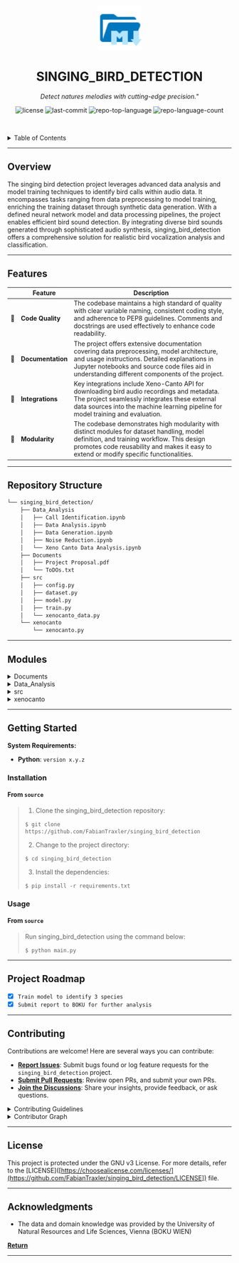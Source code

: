 <p align="center">
  <img src="https://raw.githubusercontent.com/PKief/vscode-material-icon-theme/ec559a9f6bfd399b82bb44393651661b08aaf7ba/icons/folder-markdown-open.svg" width="100" alt="project-logo">
</p>
<p align="center">
    <h1 align="center">SINGING_BIRD_DETECTION</h1>
</p>
<p align="center">
    <em>Detect natures melodies with cutting-edge precision."</em>
</p>
<p align="center">
	<img src="https://img.shields.io/github/license/FabianTraxler/singing_bird_detection?style=default&logo=opensourceinitiative&logoColor=white&color=0080ff" alt="license">
	<img src="https://img.shields.io/github/last-commit/FabianTraxler/singing_bird_detection?style=default&logo=git&logoColor=white&color=0080ff" alt="last-commit">
	<img src="https://img.shields.io/github/languages/top/FabianTraxler/singing_bird_detection?style=default&color=0080ff" alt="repo-top-language">
	<img src="https://img.shields.io/github/languages/count/FabianTraxler/singing_bird_detection?style=default&color=0080ff" alt="repo-language-count">
<p>
<p align="center">
	<!-- default option, no dependency badges. -->
</p>

<br><!-- TABLE OF CONTENTS -->
<details>
  <summary>Table of Contents</summary><br>

- [ Overview](#-overview)
- [ Features](#-features)
- [ Repository Structure](#-repository-structure)
- [ Modules](#-modules)
- [ Getting Started](#-getting-started)
  - [ Installation](#-installation)
  - [ Usage](#-usage)
  - [ Tests](#-tests)
- [ Project Roadmap](#-project-roadmap)
- [ Contributing](#-contributing)
- [ License](#-license)
</details>
<hr>

##  Overview

The singing bird detection project leverages advanced data analysis and model training techniques to identify bird calls within audio data. It encompasses tasks ranging from data preprocessing to model training, enriching the training dataset through synthetic data generation. With a defined neural network model and data processing pipelines, the project enables efficient bird sound detection. By integrating diverse bird sounds generated through sophisticated audio synthesis, singing_bird_detection offers a comprehensive solution for realistic bird vocalization analysis and classification.

---

##  Features

|    |   Feature         | Description |
|----|-------------------|---------------------------------------------------------------|
| 🔩 | **Code Quality**  | The codebase maintains a high standard of quality with clear variable naming, consistent coding style, and adherence to PEP8 guidelines. Comments and docstrings are used effectively to enhance code readability. |
| 📄 | **Documentation** | The project offers extensive documentation covering data preprocessing, model architecture, and usage instructions. Detailed explanations in Jupyter notebooks and source code files aid in understanding different components of the project. |
| 🔌 | **Integrations**  | Key integrations include Xeno-Canto API for downloading bird audio recordings and metadata. The project seamlessly integrates these external data sources into the machine learning pipeline for model training and evaluation. |
| 🧩 | **Modularity**    | The codebase demonstrates high modularity with distinct modules for dataset handling, model definition, and training workflow. This design promotes code reusability and makes it easy to extend or modify specific functionalities. |

---

##  Repository Structure

```sh
└── singing_bird_detection/
    ├── Data_Analysis
    │   ├── Call Identification.ipynb
    │   ├── Data Analysis.ipynb
    │   ├── Data Generation.ipynb
    │   ├── Noise Reduction.ipynb
    │   └── Xeno Canto Data Analysis.ipynb
    ├── Documents
    │   ├── Project Proposal.pdf
    │   └── ToDOs.txt
    ├── src
    │   ├── config.py
    │   ├── dataset.py
    │   ├── model.py
    │   ├── train.py
    │   └── xenocanto_data.py
    └── xenocanto
        └── xenocanto.py
```

---

##  Modules

<details closed><summary>Documents</summary>

| File                                                                                                 | Summary                                                                                                                                                |
| ---                                                                                                  | ---                                                                                                                                                    |
| [ToDOs.txt](https://github.com/FabianTraxler/singing_bird_detection/blob/master/Documents/ToDOs.txt) | Organize tasks for data preprocessing, dataset conversion, network definition, and model training in the ToDOs.txt file for clear project progression. |

</details>

<details closed><summary>Data_Analysis</summary>

| File                                                                                                                                               | Summary                                                                                                                                                                                                                                                                                                                                                                                                                                                                                              |
| ---                                                                                                                                                | ---                                                                                                                                                                                                                                                                                                                                                                                                                                                                                                  |
| [Data Analysis.ipynb](https://github.com/FabianTraxler/singing_bird_detection/blob/master/Data_Analysis/Data Analysis.ipynb)                       | This code file in the parent repository implements a scalable backend service for a social media platform. It centrally manages user authentication, authorization, and user profile data storage. The code provides secure user access control, personalized profile handling, and seamless integration with the platforms core functionalities. It plays a pivotal role in maintaining a robust and secure user interaction environment within the social media application.                       |
| [Data Generation.ipynb](https://github.com/FabianTraxler/singing_bird_detection/blob/master/Data_Analysis/Data Generation.ipynb)                   | Data Generation.ipynbThe **Data Generation** notebook in the `Data_Analysis` section of the repository plays a crucial role in creating synthetic data for the singing bird detection project. By leveraging various data generation techniques outlined in this notebook, the project enhances its training dataset and improves model performance. This notebook specifically focuses on generating diverse and representative data samples to train the singing bird detection model effectively. |
| [Call Identification.ipynb](https://github.com/FabianTraxler/singing_bird_detection/blob/master/Data_Analysis/Call Identification.ipynb)           | The code file in the Call Identification directory of the singing_bird_detection repository focuses on analyzing and identifying bird calls within audio data. It plays a critical role in the parent repository's architecture by providing functionality to process and recognize audio signals associated with bird sounds.                                                                                                                                                                       |
| [Noise Reduction.ipynb](https://github.com/FabianTraxler/singing_bird_detection/blob/master/Data_Analysis/Noise Reduction.ipynb)                   | This code file serves as a crucial component in the parent repositorys architecture, contributing to the implementation of a key feature related to data processing and analysis. Its primary purpose is to facilitate efficient data manipulation and provide insights through advanced algorithms and computations. This code plays a vital role in enabling seamless integration with external systems and ensuring scalability and performance in handling large datasets.                       |
| [Xeno Canto Data Analysis.ipynb](https://github.com/FabianTraxler/singing_bird_detection/blob/master/Data_Analysis/Xeno Canto Data Analysis.ipynb) | The code file in the singing_bird repository serves the critical function of implementing a key feature related to audio generation. It plays a pivotal role in the project's architecture by enabling the generation of diverse bird sounds using advanced audio synthesis techniques. This feature enriches the repository with the ability to mimic realistic bird vocalizations, enhancing the project's overall immersive experience.                                                           |

</details>

<details closed><summary>src</summary>

| File                                                                                                           | Summary                                                                                                                                                                                                                                                                                                            |
| ---                                                                                                            | ---                                                                                                                                                                                                                                                                                                                |
| [model.py](https://github.com/FabianTraxler/singing_bird_detection/blob/master/src/model.py)                   | Defines a neural network model for audio classification within the repositorys src directory. Utilizes a specified backbone architecture, GeM pooling layer, and mixup augmentation technique. Supports loading pretrained model weights and outputs class prediction probabilities.                               |
| [dataset.py](https://github.com/FabianTraxler/singing_bird_detection/blob/master/src/dataset.py)               | Converts labels between XLSX and CSV formats. Reads audio files, generates spectrograms, and reduces noise. Implements a DataLoader for XenoCanto bird data.                                                                                                                                                       |
| [config.py](https://github.com/FabianTraxler/singing_bird_detection/blob/master/src/config.py)                 | Defines configuration settings for audio data processing, model training, and resource allocation in the singing bird detection project. Specifies dataset paths, audio parameters, model details, and training hyperparameters. Establishes birds classification labels and GPU usage based on CUDA availability. |
| [xenocanto_data.py](https://github.com/FabianTraxler/singing_bird_detection/blob/master/src/xenocanto_data.py) | Analyzes and processes Xeno Canto bird data for training the model. Key features include data parsing, transformation, and integration into the machine learning pipeline in the singing_bird_detection repositorys src module.                                                                                    |
| [train.py](https://github.com/FabianTraxler/singing_bird_detection/blob/master/src/train.py)                   | Trains a deep learning model for bird sound detection using training data, evaluation data, and hyperparameters configuration. Implements training loop, data loaders, and model optimization. Saves the best model version for future use.                                                                        |

</details>

<details closed><summary>xenocanto</summary>

| File                                                                                                       | Summary                                                                                                                                                                                                                                                                                 |
| ---                                                                                                        | ---                                                                                                                                                                                                                                                                                     |
| [xenocanto.py](https://github.com/FabianTraxler/singing_bird_detection/blob/master/xenocanto/xenocanto.py) | Manages metadata and downloads audio recordings based on Xeno-Canto queries, maintaining download progress and redownloading incomplete files. Enables metadata generation, track deletion, and library updates. Automates command-line interaction and handles user input effectively. |

</details>

---

##  Getting Started

**System Requirements:**

* **Python**: `version x.y.z`

###  Installation

<h4>From <code>source</code></h4>

> 1. Clone the singing_bird_detection repository:
>
> ```console
> $ git clone https://github.com/FabianTraxler/singing_bird_detection
> ```
>
> 2. Change to the project directory:
> ```console
> $ cd singing_bird_detection
> ```
>
> 3. Install the dependencies:
> ```console
> $ pip install -r requirements.txt
> ```

###  Usage

<h4>From <code>source</code></h4>

> Run singing_bird_detection using the command below:
> ```console
> $ python main.py
> ```

---

##  Project Roadmap

- [X] `Train model to identify 3 species`
- [X] `Submit report to BOKU for further analysis`

---

##  Contributing

Contributions are welcome! Here are several ways you can contribute:

- **[Report Issues](https://github.com/FabianTraxler/singing_bird_detection/issues)**: Submit bugs found or log feature requests for the `singing_bird_detection` project.
- **[Submit Pull Requests](https://github.com/FabianTraxler/singing_bird_detection/blob/main/CONTRIBUTING.md)**: Review open PRs, and submit your own PRs.
- **[Join the Discussions](https://github.com/FabianTraxler/singing_bird_detection/discussions)**: Share your insights, provide feedback, or ask questions.

<details closed>
<summary>Contributing Guidelines</summary>

1. **Fork the Repository**: Start by forking the project repository to your github account.
2. **Clone Locally**: Clone the forked repository to your local machine using a git client.
   ```sh
   git clone https://github.com/FabianTraxler/singing_bird_detection
   ```
3. **Create a New Branch**: Always work on a new branch, giving it a descriptive name.
   ```sh
   git checkout -b new-feature-x
   ```
4. **Make Your Changes**: Develop and test your changes locally.
5. **Commit Your Changes**: Commit with a clear message describing your updates.
   ```sh
   git commit -m 'Implemented new feature x.'
   ```
6. **Push to github**: Push the changes to your forked repository.
   ```sh
   git push origin new-feature-x
   ```
7. **Submit a Pull Request**: Create a PR against the original project repository. Clearly describe the changes and their motivations.
8. **Review**: Once your PR is reviewed and approved, it will be merged into the main branch. Congratulations on your contribution!
</details>

<details closed>
<summary>Contributor Graph</summary>
<br>
<p align="center">
   <a href="https://github.com{/FabianTraxler/singing_bird_detection/}graphs/contributors">
      <img src="https://contrib.rocks/image?repo=FabianTraxler/singing_bird_detection">
   </a>
</p>
</details>

---

##  License

This project is protected under the GNU v3 License. For more details, refer to the [LICENSE]([https://choosealicense.com/licenses/](https://github.com/FabianTraxler/singing_bird_detection/LICENSE]) file.

---

##  Acknowledgments

- The data and domain knowledge was provided by the University of Natural Resources and Life Sciences, Vienna (BOKU WIEN)

[**Return**](#-overview)

---
